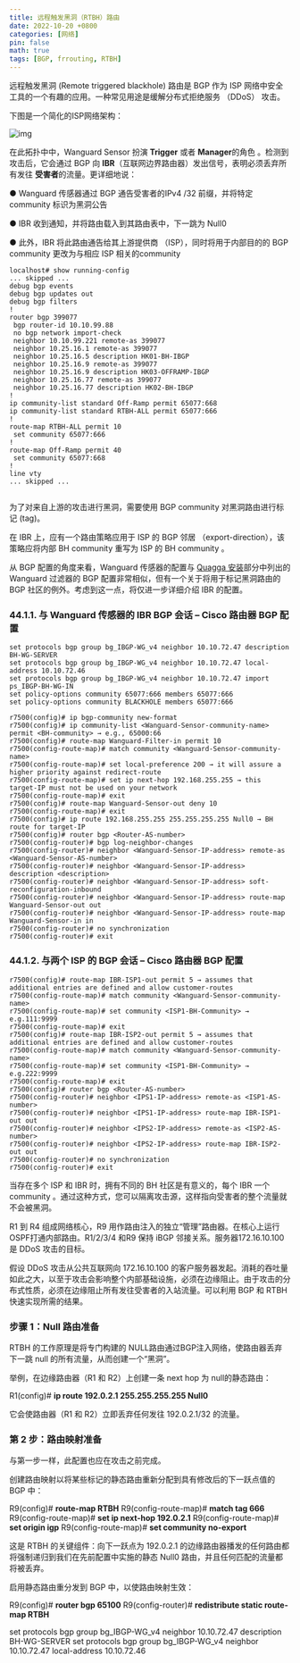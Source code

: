 ```yaml
---
title: 远程触发黑洞（RTBH）路由
date: 2022-10-20 +0800
categories: [网络]
pin: false
math: true
tags: [BGP, frrouting, RTBH] 
---
```


远程触发黑洞 (Remote triggered blackhole) 路由是 BGP 作为 ISP 网络中安全工具的一个有趣的应用。一种常见用途是缓解分布式拒绝服务 （DDoS） 攻击。

下图是一个简化的ISP网络架构：

![img](https://www.andrisoft.com/docs/wanguard/8.1/_images/diagram-ramping1.png)



在此拓扑中中，Wanguard Sensor 扮演 **Trigger** 或者 **Manager**的角色 。检测到攻击后，它会通过 BGP 向 **IBR**（互联网边界路由器）发出信号，表明必须丢弃所有发往 **受害者**的流量。更详细地说：

 ● Wanguard 传感器通过 BGP 通告受害者的IPv4 /32 前缀，并将特定 community 标识为黑洞公告

 ● IBR 收到通知，并将路由载入到其路由表中，下一跳为 Null0

 ● 此外，IBR 将此路由通告给其上游提供商 （ISP），同时将用于内部目的的 BGP community 更改为与相应 ISP 相关的community 

```
localhost# show running-config
... skipped ...
debug bgp events
debug bgp updates out
debug bgp filters
!
router bgp 399077
 bgp router-id 10.10.99.88
 no bgp network import-check
 neighbor 10.10.99.221 remote-as 399077
 neighbor 10.25.16.1 remote-as 399077
 neighbor 10.25.16.5 description HK01-BH-IBGP
 neighbor 10.25.16.9 remote-as 399077
 neighbor 10.25.16.9 description HK03-OFFRAMP-IBGP
 neighbor 10.25.16.77 remote-as 399077
 neighbor 10.25.16.77 description HK02-BH-IBGP
!
ip community-list standard Off-Ramp permit 65077:668
ip community-list standard RTBH-ALL permit 65077:666
!
route-map RTBH-ALL permit 10
 set community 65077:666
!
route-map Off-Ramp permit 40
 set community 65077:668
!
line vty
... skipped ...


```





为了对来自上游的攻击进行黑洞，需要使用 BGP community 对黑洞路由进行标记 (tag)。

在 IBR 上，应有一个路由策略应用于 ISP 的 BGP 邻居 （export-direction），该策略应将内部 BH community 重写为 ISP 的 BH community 。

从 BGP 配置的角度来看，Wanguard 传感器的配置与 [Quagga 安装](https://www.andrisoft.com/docs/wanguard/8.1/Configuration__Components__BGP_Connector.html#quagga-frr-installation)部分中列出的 Wanguard 过滤器的 BGP 配置非常相似，但有一个关于将用于标记黑洞路由的 BGP 社区的例外。考虑到这一点，将仅进一步详细介绍 IBR 的配置。



### 44.1.1. 与 Wanguard 传感器的 IBR BGP 会话 – Cisco 路由器 BGP 配置

```
set protocols bgp group bg_IBGP-WG_v4 neighbor 10.10.72.47 description BH-WG-SERVER
set protocols bgp group bg_IBGP-WG_v4 neighbor 10.10.72.47 local-address 10.10.72.46
set protocols bgp group bg_IBGP-WG_v4 neighbor 10.10.72.47 import ps_IBGP-BH-WG-IN
set policy-options community 65077:666 members 65077:666
set policy-options community BLACKHOLE members 65077:666
```



```
r7500(config)# ip bgp-community new-format
r7500(config)# ip community-list <Wanguard-Sensor-community-name> permit <BH-community> → e.g., 65000:66
r7500(config)# route-map Wanguard-Filter-in permit 10
r7500(config-route-map)# match community <Wanguard-Sensor-community-name>
r7500(config-route-map)# set local-preference 200 → it will assure a higher priority against redirect-route
r7500(config-route-map)# set ip next-hop 192.168.255.255 → this target-IP must not be used on your network
r7500(config-route-map)# exit
r7500(config)# route-map Wanguard-Sensor-out deny 10
r7500(config-route-map)# exit
r7500(config)# ip route 192.168.255.255 255.255.255.255 Null0 → BH route for target-IP
r7500(config)# router bgp <Router-AS-number>
r7500(config-router)# bgp log-neighbor-changes
r7500(config-router)# neighbor <Wanguard-Sensor-IP-address> remote-as <Wanguard-Sensor-AS-number>
r7500(config-router)# neighbor <Wanguard-Sensor-IP-address> description <description>
r7500(config-router)# neighbor <Wanguard-Sensor-IP-address> soft-reconfiguration-inbound
r7500(config-router)# neighbor <Wanguard-Sensor-IP-address> route-map Wanguard-Sensor-out out
r7500(config-router)# neighbor <Wanguard-Sensor-IP-address> route-map Wanguard-Sensor-in in
r7500(config-router)# no synchronization
r7500(config-router)# exit
```

### 44.1.2. 与两个 ISP 的 BGP 会话 – Cisco 路由器 BGP 配置

```
r7500(config)# route-map IBR-ISP1-out permit 5 → assumes that additional entries are defined and allow customer-routes
r7500(config-route-map)# match community <Wanguard-Sensor-community-name>
r7500(config-route-map)# set community <ISP1-BH-Community> → e.g.111:9999
r7500(config-route-map)# exit
r7500(config)# route-map IBR-ISP2-out permit 5 → assumes that additional entries are defined and allow customer-routes
r7500(config-route-map)# match community <Wanguard-Sensor-community-name>
r7500(config-route-map)# set community <ISP1-BH-Community> → e.g.222:9999
r7500(config-route-map)# exit
r7500(config)# router bgp <Router-AS-number>
r7500(config-router)# neighbor <IPS1-IP-address> remote-as <ISP1-AS-number>
r7500(config-router)# neighbor <IPS1-IP-address> route-map IBR-ISP1-out out
r7500(config-router)# neighbor <IPS2-IP-address> remote-as <ISP2-AS-number>
r7500(config-router)# neighbor <IPS2-IP-address> route-map IBR-ISP2-out out
r7500(config-router)# no synchronization
r7500(config-router)# exit
```

当存在多个 ISP 和 IBR 时，拥有不同的 BH 社区是有意义的，每个 IBR 一个community 。通过这种方式，您可以隔离攻击源，这样指向受害者的整个流量就不会被黑洞。











R1 到 R4 组成网络核心，R9 用作路由注入的独立“管理”路由器。在核心上运行OSPF打通内部路由。R1/2/3/4 和R9 保持 iBGP 邻接关系。服务器172.16.10.100 是 DDoS 攻击的目标。

假设 DDoS 攻击从公共互联网向 172.16.10.100 的客户服务器发起。消耗的吞吐量如此之大，以至于攻击会影响整个内部基础设施，必须在边缘阻止。由于攻击的分布式性质，必须在边缘阻止所有发往受害者的入站流量。可以利用 BGP 和 RTBH 快速实现所需的结果。

### 步骤 1：Null 路由准备

RTBH 的工作原理是将专门构建的 NULL路由通过BGP注入网络，使路由器丢弃 下一跳 null 的所有流量，从而创建一个“黑洞”。

举例，在边缘路由器（R1 和 R2）上创建一条 next hop 为 null的静态路由：

R1(config)# **ip route 192.0.2.1 255.255.255.255 Null0**

它会使路由器（R1 和 R2）立即丢弃任何发往 192.0.2.1/32 的流量。

### 第 2 步：路由映射准备

与第一步一样，此配置也应在攻击之前完成。

创建路由映射以将某些标记的静态路由重新分配到具有修改后的下一跃点值的 BGP 中：

R9(config)# **route-map RTBH**
 R9(config-route-map)# **match tag 666**
 R9(config-route-map)# **set ip next-hop 192.0.2.1**
 R9(config-route-map)# **set origin igp**
 R9(config-route-map)# **set community no-export**



这是 RTBH 的关键组件：向下一跃点为 192.0.2.1 的边缘路由器播发的任何路由都将强制递归到我们在先前配置中实施的静态 Null0 路由，并且任何匹配的流量都将被丢弃。

启用静态路由重分发到 BGP 中，以使路由映射生效：

R9(config)# **router bgp 65100**
 R9(config-router)# **redistribute static route-map RTBH**

set protocols bgp group bg_IBGP-WG_v4 neighbor 10.10.72.47 description BH-WG-SERVER
set protocols bgp group bg_IBGP-WG_v4 neighbor 10.10.72.47 local-address 10.10.72.46